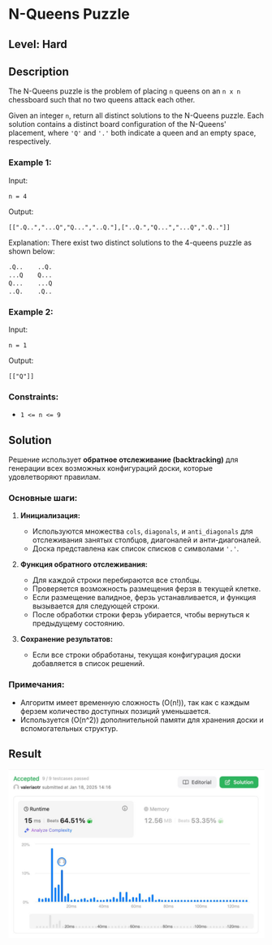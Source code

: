 # N-Queens Puzzle
## Level: Hard

## Description

The N-Queens puzzle is the problem of placing `n` queens on an `n x n` chessboard such that no two queens attack each other.

Given an integer `n`, return all distinct solutions to the N-Queens puzzle. Each solution contains a distinct board configuration of the N-Queens' placement, where `'Q'` and `'.'` both indicate a queen and an empty space, respectively.

### Example 1:

Input:
```
n = 4
```
Output:
```
[[".Q..","...Q","Q...","..Q."],["..Q.","Q...","...Q",".Q.."]]
```
Explanation:
There exist two distinct solutions to the 4-queens puzzle as shown below:

```
.Q..    ..Q.
...Q    Q...
Q...    ...Q
..Q.    .Q..
```

### Example 2:

Input:
```
n = 1
```
Output:
```
[["Q"]]
```

### Constraints:

- `1 <= n <= 9`

## Solution

Решение использует **обратное отслеживание (backtracking)** для генерации всех возможных конфигураций доски, которые удовлетворяют правилам.

### Основные шаги:

1. **Инициализация:**
   - Используются множества `cols`, `diagonals`, и `anti_diagonals` для отслеживания занятых столбцов, диагоналей и анти-диагоналей.
   - Доска представлена как список списков с символами `'.'`.

2. **Функция обратного отслеживания:**
   - Для каждой строки перебираются все столбцы.
   - Проверяется возможность размещения ферзя в текущей клетке.
   - Если размещение валидное, ферзь устанавливается, и функция вызывается для следующей строки.
   - После обработки строки ферзь убирается, чтобы вернуться к предыдущему состоянию.

3. **Сохранение результатов:**
   - Если все строки обработаны, текущая конфигурация доски добавляется в список решений.

### Примечания:
- Алгоритм имеет временную сложность \(O(n!)\), так как с каждым ферзем количество доступных позиций уменьшается.
- Используется \(O(n^2)\) дополнительной памяти для хранения доски и вспомогательных структур.

## Result
![Result](task-9-result.jpg)